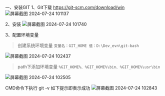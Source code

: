 一、安装GIT
1、Git下载
https://git-scm.com/download/win
![屏幕截图 2024-07-24 101137](https://github.com/user-attachments/assets/cce5a8a4-909f-4019-8b7f-b001cfa45ffc)

2、安装
![屏幕截图 2024-07-24 101740](https://github.com/user-attachments/assets/d24c2f06-356e-4230-9bf7-aeb0f35efc8e)

3、配置环境变量
> 创建系统环境变量 
`变量名：GIT_HOME 值：D:\Dev_evn\git-bash`

![屏幕截图 2024-07-24 102437](https://github.com/user-attachments/assets/f310b31f-a266-4f1b-a003-dee6ae32ddf9)

> path下添加环境变量
`%GIT_HOME%、%GIT_HOME%\bin、%GIT_HOME%\usr\bin`

![屏幕截图 2024-07-24 102505](https://github.com/user-attachments/assets/5b07ba3d-bd2a-46f2-8d2e-d1743f55b68d)

CMD命令下执行   git -v 如下提示即表示成功
![屏幕截图 2024-07-24 102843](https://github.com/user-attachments/assets/9bf35e96-1359-4886-9246-8a542ef71c73)
